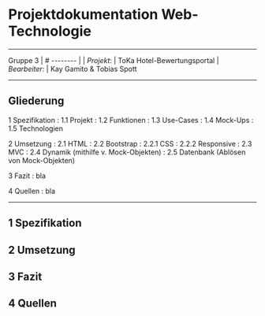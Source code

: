 Projektdokumentation Web-Technologie
===============
------------------

Gruppe 3 | #
-------- | 
| *Projekt*: | ToKa Hotel-Bewertungsportal
| *Bearbeiter:* | Kay Gamito & Tobias Spott


------------------

Gliederung
-------------
1 Spezifikation
: 1.1 Projekt
: 1.2 Funktionen
: 1.3 Use-Cases
: 1.4 Mock-Ups
: 1.5 Technologien

2 Umsetzung
: 2.1 HTML
: 2.2 Bootstrap
: 2.2.1 CSS
: 2.2.2 Responsive
: 2.3 MVC
: 2.4 Dynamik (mithilfe v. Mock-Objekten)
: 2.5 Datenbank (Ablösen von Mock-Objekten)

3 Fazit
: bla

4 Quellen
: bla

-----------------

1 Spezifikation
------------
2 Umsetzung
------------
3 Fazit
------------
4 Quellen
------------



